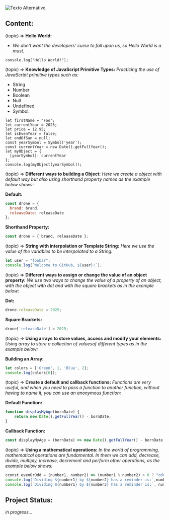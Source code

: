 ![Texto Alternativo](https://compraco.com.br/cdn/shop/articles/Para-que-e-usado-o-JavaScript.jpg?v=1717267239)

## Content:

(topic) ⇒ **Hello World:**
-  _We don't want the developers' curse to fall upon us, so Hello World is a must._

~~~javascript~~~
console.log("Hello World!");
~~~

(topic) ⇒ **Knowledge of JavaScript Primitive Types:**
_Practicing the use of JavaScript primitive types such as:_

* String
* Number
* Boolean
* Null
* Undefined
* Symbol.

~~~javascript~~~
let firstName = "Foo";
let currentYear = 2025;
let price = 12.95;
let isEvenYear = false;
let endOfSun = null;
const yearSymbol = Symbol('year');
const currentYear = new Date().getFullYear();
let myObject = {
  [yearSymbol]: currentYear
};
console.log(myObject[yearSymbol]);
~~~
    
(topic) ⇒ **Different ways to building a Object:**
_Here we create a object with default way but also using shorthand property names as the example below shows:_

**Default:**

~~~javascript
const drone = {
  brand: brand,
  releaseDate: releaseDate
};
~~~

**Shorthand Property:**

~~~javascript
const drone = { brand, releaseDate };
~~~

(topic) ⇒ **String with interpolation or Template String:**
_Here we use the value of the variables to be interpolated to a String:_

~~~javascript
let user = "foobar";
console.log(`Welcome to GitHub, ${user}!`);
~~~

(topic) ⇒ **Different ways to assign or change the value of an object property:**
_We use two ways to change the value of a property of an object, with the object with dot and with the square brackets as in the example below:_

**Dot:**

~~~javascript
drone.releaseDate = 2025;
~~~

**Square Brackets:**

~~~javascript
drone['releaseDate'] = 2025;
~~~

(topic) ⇒ **Using arrays to store values, access and modify your elements:**
_Using array to store a collection of values ​​of different types as in the example below:_

**Building an Array:**

~~~javascript
let colors = ['Green', 1, 'Blue', 2];
console.log(colors[0]);
~~~

(topic) ⇒ **Create a default and callback functions:**
_Functions are very useful, and when you need to pass a function to another function, without having to name it, you can use an anonymous function:_

**Default Function:**

~~~javascript
function displayMyAge(bornDate) {
    return new Date().getFullYear() - bornDate;
}
~~~

**Callback Function:**

~~~javascript
const displayMyAge = (bornDate) => new Date().getFullYear() - bornDate;
~~~

(topic) ⇒ **Using a mathematical operations:**
_In the world of programming, mathematical operations are fundamental. In them we can add, decrease, divide, multiply, increase, decrement and perform other operations, as the example below shows:_

~~~javascript
cconst evenOrOdd = (number1, number2) => (number1 % number2) > 0 ? "odd" : "even"; 
console.log(`Dividing ${number1} by ${number2} has a reminder is:`,number1 % number2,`so the number is ${evenOrOdd(number1, number2)}.`);
console.log(`Dividing ${number1} by ${number3} has a reminder is:`, number1 % number3,`so the number is ${evenOrOdd(number1, number3)}.`);
~~~

## Project Status:
_in progress..._

